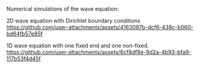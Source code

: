 Numerical simulations of the wave equation:

2D wave equation with Dirichlet boundary conditions
https://github.com/user-attachments/assets/4163097b-dcf6-438c-b060-bd64fb57e85f

1D wave equation with one fixed end and one non-fixed.
https://github.com/user-attachments/assets/6cf8df8e-9d2a-4b93-bfa9-117b53f4d45f

